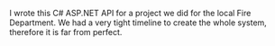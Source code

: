 I wrote this C# ASP.NET API for a project we did for the local Fire Department. We had a very tight timeline to create the whole system, therefore it is far from perfect.